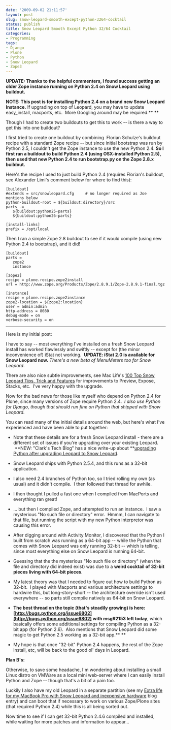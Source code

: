 ```yaml
---
date: '2009-09-02 21:11:57'
layout: post
slug: snow-leopard-smooth-except-python-3264-cocktail
status: publish
title: Snow Leopard Smooth Except Python 32/64 Cocktail
categories:
- Programming
tags:
- Django
- Plone
- Python
- Snow Leopard
- Zope3
---
```


**UPDATE: Thanks to the helpful commenters, I found success getting an older Zope instance running on Python 2.4 on Snow Leopard using buildout.**

**NOTE: This post is for installing Python 2.4 on a brand new Snow Leopard Instance.** If upgrading on top of Leopard, you may have to update easy_install, macports, etc.  More Googling around may be required.**
**

Though I had to create two buildouts to get this to work -- is there a way to get this into one buildout?

I first tried to create one buildout by combining  Florian Schulze's buildout recipe with a standard Zope recipe -- but since initial bootstrap was run by Python 2.5, I couldn't get the Zope instance to use the new Python 2.4. **So I first ran a buildout to build Python 2.4 (using OSX-installed Python 2.5), then used that new Python 2.4 to run bootstrap.py on the Zope 2.8.x buildout.**

Here's the recipe I used to just build Python 2.4 (requires Florian's buildout, see Alexander Limi's comment below for where to find this):

    
    [buildout]
    #extends = src/snowleopard.cfg     # no longer required as Joe mentions below
    python-buildout-root = ${buildout:directory}/src
    parts -=
       ${buildout:python25-parts}
       ${buildout:python26-parts}
    
    [install-links]
    prefix = /opt/local


Then I ran a simple Zope 2.8 buildout to see if it would compile (using new Python 2.4 to bootstrap), and it did!

    
    [buildout]
    parts =
       zope2
       instance
    
    [zope2]
    recipe = plone.recipe.zope2install
    url = http://www.zope.org/Products/Zope/2.8.9.1/Zope-2.8.9.1-final.tgz
    
    [instance]
    recipe = plone.recipe.zope2instance
    zope2-location = ${zope2:location}
    user = admin:admin
    http-address = 8080
    debug-mode = on
    verbose-security = on




* * *



Here is my initial post:

I have to say -- most everything I've installed on a fresh Snow Leopard install has worked flawlessly and swiftly -- except for (the minor inconvenience of) iStat not working.  **UPDATE: iStat 2.0 is available for Snow Leopard now.** _There's a new beta of MenuMeters too for Snow Leopard_.

There are also nice subtle improvements, see Mac Life's [100 Top Snow Leopard Tips, Trick and Features](http://www.maclife.com/article/feature/100_snow_leopard_tips_tricks_and_features) for improvements to Preview, Expose, Stacks, etc.  I've very happy with the upgrade.

Now for the bad news for those like myself who depend on Python 2.4 for Plone, since many versions of Zope require Python 2.4.  _I also use Python for Django, though that should run fine on Python that shipped with Snow Leopard._

You can read many of the initial details around the web, but here's what I've experienced and have been able to put together:



	
  * Note that these details are for a fresh Snow Leopard install - there are a different set of issues if you're upgrading over your existing Leopard.  **NEW: "Clark's Tech Blog" has a nice write-up about **[upgrading Python after upgrading Leopard to Snow Leopard](http://www.libertypages.com/clarktech/?p=719).

	
  * Snow Leopard ships with Python 2.5.4, and this runs as a 32-bit application.

	
  * I also need 2.4 branches of Python too, so I tried rolling my own (as usual) and it didn't compile.  I then followed that thread for awhile.

	
  * I then thought I pulled a fast one when I compiled from MacPorts and everything ran great!

	
  * ... but then I compiled Zope, and attempted to run an instance.  I saw a mysterious "No such file or directory" error.  Hmmm, I can navigate to that file, but running the script with my new Python interpretor was causing this error.

	
  * After digging around with Activity Monitor, I discovered that the Python I built from scratch was running as a 64-bit app -- while the Python that comes with Snow Leopard was only running 32-bit -- which is telling, since most everything else on Snow Leopard is running 64-bit.

	
  * Guessing that the the mysterious "No such file or directory" (when the file and directory did indeed exist) was due to a **weird cocktail of 32-bit pieces living with 64-bit pieces**.

	
  * My latest theory was that I needed to figure out how to build Python as 32-bit.  I played with Macports and various architecture settings to hardwire this, but long-story-short -- the architecture override isn't used everywhere -- so parts still compile natively as 64-bit on Snow Leopard.

	
  * **The best thread on the topic (that's steadily growing) is here: [http://bugs.python.org/issue6802](http://bugs.python.org/issue6802) with msg92153 left today**, which basically offers some additional settings for compiling Python as a 32-bit app (for Python 2.6).  Also mentions that Snow Leopard did some magic to get Python 2.5 working as a 32-bit app.**
**

	
  * My hope is that once "32-bit" Python 2.4 happens, the rest of the Zope install, etc, will be back to the good ol' days in Leopard.


**Plan B's:**

Otherwise, to save some headache, I'm wondering about installing a small Linux distro on VMWare as a local mini web-server where I can easily install Python and Zope -- though that's a bit of a pain too.

Luckily I also have my old Leopard in a separate partition (see my [Extra life for my MacBook Pro with Snow Leopard and inexpensive hardware](http://www.evolvingbits.com/2009/08/29/extra-life-for-my-macbook-pro-with-snow-leopard-and-inexpensive-hardware/) blog entry) and can boot that if necessary to work on various Zope/Plone sites (that required Python 2.4) while this is all being sorted out.

Now time to see if I can get 32-bit Python 2.4.6 compiled and installed, while waiting for more patches and information to appear...
